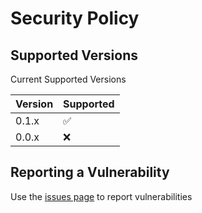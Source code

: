 # Security Policy

## Supported Versions

Current Supported Versions

| Version | Supported          |
| ------- | ------------------ |
| 0.1.x   | :white_check_mark: |
| 0.0.x   | :x:                |

## Reporting a Vulnerability

Use the [issues page](https://github.com/m-wynn/next-mokuro-bookshelf/issues) to report vulnerabilities
